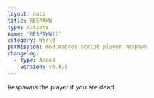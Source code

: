 ```yaml
---
layout: docs
title: RESPAWN
type: Actions
name: "RESPAWN()"
category: World
permission: mod.macros.script.player.respawn
changelog:
  - type: Added
    version: v0.8.6
---
```

Respawns the player if you are dead
